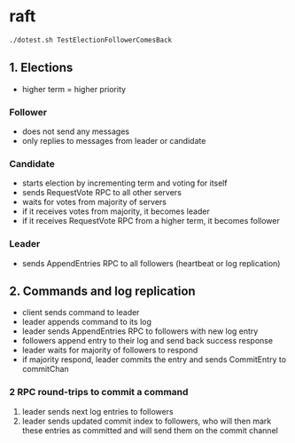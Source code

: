 # raft
```bash
./dotest.sh TestElectionFollowerComesBack
```

## 1. Elections
- higher term = higher priority

### Follower
- does not send any messages
- only replies to messages from leader or candidate
### Candidate
- starts election by incrementing term and voting for itself
- sends RequestVote RPC to all other servers
- waits for votes from majority of servers
- if it receives votes from majority, it becomes leader
- if it receives RequestVote RPC from a higher term, it becomes follower
### Leader
- sends AppendEntries RPC to all followers (heartbeat or log replication)

## 2. Commands and log replication
- client sends command to leader
- leader appends command to its log
- leader sends AppendEntries RPC to followers with new log entry
- followers append entry to their log and send back success response
- leader waits for majority of followers to respond
- if majority respond, leader commits the entry and sends CommitEntry to commitChan

### 2 RPC round-trips to commit a command
1. leader sends next log entries to followers
2. leader sends updated commit index to followers, who will then mark these entries as committed and will send them on the commit channel

